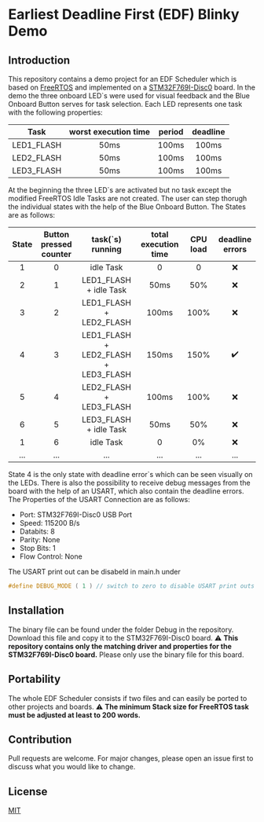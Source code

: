 # Earliest Deadline First (EDF) Blinky Demo

## Introduction
This repository contains a demo project for an EDF Scheduler which is based on [FreeRTOS](https://www.freertos.org/) and implemented on a [STM32F769I-Disc0](https://www.st.com/en/evaluation-tools/32f769idiscovery.html) board.
In the demo the three onboard LED`s were used for visual feedback and the Blue Onboard Button serves for task selection. Each LED represents one task with the following properties:

| Task          | worst execution time | period  | deadline |
|:-------------:|:--------------------:|:-------:|:--------:|
| LED1_FLASH    | 50ms                 | 100ms   | 100ms    |
| LED2_FLASH    | 50ms                 | 100ms   | 100ms    |
| LED3_FLASH    | 50ms                 | 100ms   | 100ms    |

At the beginning the three LED`s are activated but no task except the modified FreeRTOS Idle Tasks are not created.
The user can step thorugh the individual states with the help of the Blue Onboard Button. The States are as follows:

| State | Button pressed counter | task(`s) running                     | total execution time | CPU load  | deadline errors   |
|:-----:|:----------------------:|:------------------------------------:|:--------------------:|:---------:|:-----------------:|
| 1     | 0                      | idle Task                            | 0                    | 0         |:x:                |
| 2     | 1                      | LED1_FLASH + idle Task               | 50ms                 | 50%       |:x:                |
| 3     | 2                      | LED1_FLASH + LED2_FLASH              | 100ms                | 100%      |:x:                |
| 4     | 3                      | LED1_FLASH + LED2_FLASH + LED3_FLASH | 150ms                | 150%      |:heavy_check_mark: |
| 5     | 4                      | LED2_FLASH + LED3_FLASH              | 100ms                | 100%      |:x:                |
| 6     | 5                      | LED3_FLASH + idle Task               | 50ms                 | 50%       |:x:                |
| 1     | 6                      | idle Task                            | 0                    | 0%        |:x:                |
| ...   | ...                    | ...                                  | ...                  | ...       | ...               |

State 4 is the only state with deadline error`s which can be seen visually on the LEDs. There is also the possibility to receive debug messages from the board with the help of an USART, which also contain the deadline errors. The Properties of the USART Connection are as follows:

- Port: STM32F769I-Disc0 USB Port 
- Speed: 115200 B/s
- Databits: 8
- Parity: None
- Stop Bits: 1
- Flow Control: None

The USART print out can be disabeld in main.h under 
```C
#define DEBUG_MODE ( 1 ) // switch to zero to disable USART print outs
```

## Installation

The binary file can be found under the folder Debug in the repository. Download this file and copy it to the STM32F769I-Disc0 board.
:warning: **This repository contains only the matching driver and properties for the STM32F769I-Disc0 board.** Please only use the binary file for this board.

## Portability

The whole EDF Scheduler consists if two files and can easily be ported to other projects and boards.
:warning: **The minimum Stack size for FreeRTOS task must be adjusted at least to 200 words.**

## Contribution
Pull requests are welcome. For major changes, please open an issue first to discuss what you would like to change.

## License
[MIT](https://choosealicense.com/licenses/mit/)
